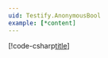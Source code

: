 ```yaml
---
uid: Testify.AnonymousBool
example: [*content]
---
```


[!code-csharp[title](..\..\src\Examples\Testify.Examples\UsingAnonymousData\RegisterDefaultExample.cs)]